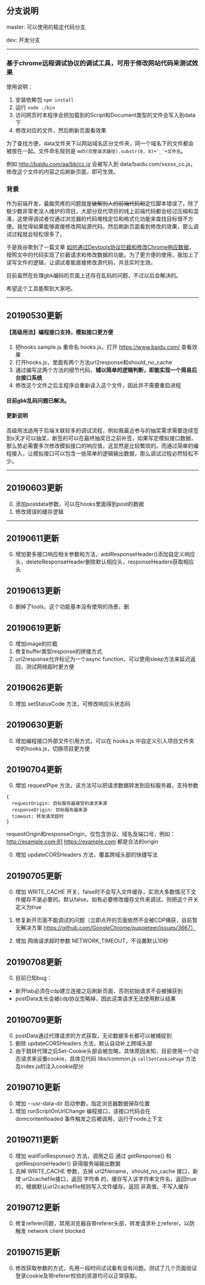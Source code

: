 ## 分支说明

master: 可以使用的稳定代码分支

dev: 开发分支

---

### 基于chrome远程调试协议的调试工具，可用于修改网站代码来测试效果

使用说明：
1. 安装依赖包 `npm install`
2. 运行 `node ./bin`
3. 访问网页时本程序会把加载到的Script和Document类型的文件会写入到data下
4. 修改对应的文件，然后刷新页面看效果

为了查找方便，data文件夹下以网站域名区分文件夹，同一个域名下的文件都会被放在一起。文件命名规则是 `md5(完整请求路径).substr(0, 8)+'_'+文件名`。

例如 http://baidu.com/aa/bb/cc.js 会被写入到 data/baidu.com/xxxxx_cc.js，修改这个文件的内容之后刷新页面，即可生效。

### 背景

作为前端开发，最脑壳疼的问题就是~~破解别人的前端代码和~~定位脚本错误了。除了极少数非常老没人维护的项目，大部分现代项目的线上前端代码都会经过压缩和混淆，这使得调试者仅通过浏览器的代码堆栈定位和格式化功能来查找目标很不方便。我觉得如果能够直接修改网站源代码，然后刷新页面看到修改的效果，那么调试过程就会轻松很多了。

于是我谷歌到了一篇文章 [如何通过Devtools协议拦截和修改Chrome响应数据](https://www.anquanke.com/post/id/160160)，按照文中的代码实现了拦截请求和修改数据的功能。为了更方便的使用，我加上了读写文件的逻辑，让调试者能直接修改源代码，并且实时生效。

目前虽然在处理gbk编码的页面上还存在乱码的问题，不过以后会解决的。

希望这个工具能帮到大家吧。

---

## 20190530更新

#### 【高级用法】编程接口支持，模拟接口更方便
1. 把hooks.sample.js 重命名 hooks.js，打开 https://www.baidu.com/ 查看效果
2. 打开hooks.js，里面有两个方法url2response和should_no_cache
3. 通过编写这两个方法的细节代码，**辅以简单的逻辑判断，即能实现一个简易后台接口系统**
4. 修改这个文件之后主程序会重新读入这个文件，因此并不需要重启进程


#### 目前gbk乱码问题已解决。

#### 更新说明

高级用法适用于后端关联较多的调试流程，例如我最近参与的抽奖需求需要连续签到x天才可以抽奖，断签的可以在最终抽奖日之前补签，如果写定模拟接口数据，那么势必需要多次修改模拟接口的响应值，这显然是比较繁琐的。而通过简单的编程接入，让模拟接口可以包含一些简单的逻辑输出数据，那么调试过程必然轻松不少。

---

## 20190603更新

0. 添加postdata参数，可以在hooks里面得到post的数据
0. 修改错误的缓存逻辑

---

## 20190611更新

0. 增加更多接口响应相关参数和方法，addResponseHeader()添加自定义响应头，deleteResponseHeader删除默认相应头，responseHeaders获取相应头

## 20190613更新

0. 删掉了tools，这个功能基本没有使用的场景，删

## 20190619更新

0. 增加image的拦截
0. 修复buffer类型response的拼接方式
0. url2response允许标记为一个async function，可以使用sleep方法来延迟返回，测试网络超时更方便

## 20190626更新

0. 增加 setStatusCode 方法，可修改响应头状态码

## 20190630更新

0. 增加编程接口外部文件引用方式，可以在 hooks.js 中自定义引入项目文件夹中的hooks.js，切换项目更方便

## 20190704更新

0. 增加 requestPipe 方法，该方法可以把请求数据转发到目标服务器，支持参数
```
{
  requestOrigin: 目标服务器接受的请求来源
  responseOrigin: 目标服务器来源
  timeout: 转发请求超时
}
```
requestOrigin和responseOrigin，仅包含协议、域名及端口号，例如：
http://example.com:81
https://example.com
都是合法的origin

0. 增加 updateCORSHeaders 方法，覆盖跨域头部的快捷写法

## 20190705更新

0. 增加 WRITE_CACHE 开关，false时不会写入文件缓存，实测大多数情况下文件缓存不是必要的。默认false，如有必要修改缓存文件来调试，则把这个开关定义为true

0. 修复新开页面不能调试的问题（立即点开的页面依然不会被CDP捕获，目前暂无解决方案 https://github.com/GoogleChrome/puppeteer/issues/3667）

0. 增加 网络请求超时参数 NETWORK_TIMEOUT，不设置默认10秒

## 20190708更新

0. 目前已知bug：
  - 新开tab必须在cdp建立连接之后刷新页面，否则初始请求不会被捕获到
  - postData太长会被cdp协议忽略掉，因此这类请求无法使用默认结果

## 20190709更新

0. postData通过代理请求的方式获取，无论数据多长都可以被捕捉到
0. 删除 updateCORSHeaders 方法，默认自动补上跨域头部
0. 由于跳转代理之后Set-Cookie头部会被忽略，具体原因未知，目前使用一个动态请求来设置cookie，具体见代码 libs/common.js `callSetCookiePage` 方法及index.js的注入cookie部分

## 20190710更新

0. 增加 --usr-data-dir 启动参数，指定浏览器数据保存位置
0. 增加 runScriptOnUrlChange 编程接口，该接口代码会在 domcontentloaded 事件触发之后被调用，运行于node上下文

## 20190711更新

0. 增加 waitForResponse() 方法，调用之后 通过 getResponse() 和 getResponseHeader() 获得服务端输出数据
0. 去掉 WRITE_CACHE 参数，去掉 url2filename，should_no_cache 接口，新增 url2cachefile接口，返回 字符串 的，缓存写入该字符串文件名，返回true的，根据默认url2cachefile规则写入文件缓存。返回 非真值，不写入缓存

## 20190712更新

0. 修复referer问题，禁用浏览器自带referer头部，转发请求补上referer，以防触发 network client blocked

## 20190715更新

0. 修改获取参数的方式，先用一段时间试试看有没有问题。测试了几个页面验证登录cookie及带referer校验的资源均可以正常获取。
